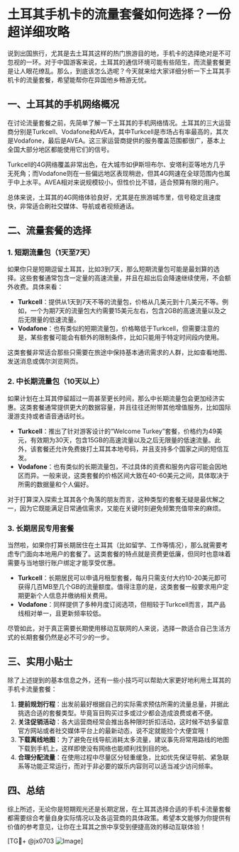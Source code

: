 # 土耳其手机卡的流量套餐如何选择？一份超详细攻略

说到出国旅行，尤其是去土耳其这样的热门旅游目的地，手机卡的选择绝对是不可忽视的一环。对于中国游客来说，土耳其的通信环境可能有些陌生，而流量套餐更是让人眼花缭乱。那么，到底该怎么选呢？今天就来给大家详细分析一下土耳其手机卡的流量套餐，希望能帮你在异国他乡畅游无忧。

## 一、土耳其的手机网络概况

在讨论流量套餐之前，先简单了解一下土耳其的手机网络情况。土耳其的三大运营商分别是Turkcell、Vodafone和AVEA，其中Turkcell是市场占有率最高的，其次是Vodafone，最后是AVEA。这三家运营商提供的服务覆盖范围都很广，基本上全国大部分地区都能使用它们的信号。

Turkcell的4G网络覆盖非常出色，在大城市如伊斯坦布尔、安塔利亚等地方几乎无死角；而Vodafone则在一些偏远地区表现稍逊，但其4G网速在全球范围内也属于中上水平。AVEA相对来说规模较小，但性价比不错，适合预算有限的用户。

总体来说，土耳其的4G网络体验良好，尤其是在旅游城市里，信号稳定且速度快，非常适合刷社交媒体、导航或者视频通话。

## 二、流量套餐的选择

### 1. 短期流量包（1天至7天）

如果你只是短期逗留土耳其，比如3到7天，那么短期流量包可能是最划算的选择。这些套餐通常包含一定量的高速流量，并且在超出后会降速继续使用，不会额外收费。具体来看：

- **Turkcell**：提供从1天到7天不等的流量包，价格从几美元到十几美元不等。例如，一个为期7天的流量包大约需要15美元左右，包含2GB的高速流量以及之后无限量的低速流量。
- **Vodafone**：也有类似的短期流量包，价格略低于Turkcell，但需要注意的是，某些套餐可能会有额外的限制条件，比如只能用于特定时间段内使用。

这类套餐非常适合那些只需要在旅途中保持基本通讯需求的人群，比如查看地图、发送消息或偶尔浏览网页。

### 2. 中长期流量包（10天以上）

如果计划在土耳其停留超过一周甚至更长时间，那么中长期流量包会更加经济实惠。这类套餐通常提供更大的数据容量，并且往往还附带其他增值服务，比如国际漫游支持或者语音通话时长。

- **Turkcell**：推出了针对游客设计的“Welcome Turkey”套餐，价格约为49美元，有效期为30天，包含15GB的高速流量以及之后无限量的低速流量。此外，该套餐还允许免费拨打土耳其本地号码，并且支持多个国家之间的短信互发。
- **Vodafone**：也有类似的长期流量包，不过具体的资费和服务内容可能会因地区而异。一般来说，这类套餐的价格区间大致在40-60美元之间，具体取决于所需的数据量和个人偏好。

对于打算深入探索土耳其各个角落的朋友而言，这种类型的套餐无疑是最优解之一，因为它既能满足日常通信需求，又能在关键时刻避免频繁充值带来的麻烦。

### 3. 长期居民专用套餐

当然啦，如果你打算长期居住在土耳其（比如留学、工作等情况），那么就需要考虑专门面向本地用户的套餐了。这类套餐的特点就是资费更低廉，但同时也意味着需要与当地银行账户绑定才能享受优惠。

- **Turkcell**：长期居民可以申请月租型套餐，每月只需支付大约10-20美元即可获得几百MB至几个GB的流量额度。值得注意的是，这类套餐一般要求用户定期更新个人信息并缴纳相关费用。
- **Vodafone**：同样提供了多种月度订阅选项，但相较于Turkcell而言，其产品线相对单一，且更新频率较低。

尽管如此，对于真正需要长期使用移动互联网的人来说，选择一款适合自己生活方式的长期套餐仍然是必不可少的一步。

## 三、实用小贴士

除了上述提到的基本信息之外，还有一些小技巧可以帮助大家更好地利用土耳其的手机卡流量套餐：

1. **提前规划行程**：出发前最好根据自己的实际需求预估所需的流量总量，并据此挑选合适的套餐类型。毕竟盲目购买过多或过少都会造成浪费或者不便。
2. **关注促销活动**：各大运营商经常会推出各种限时折扣活动，这时候不妨多留意官方网站或者社交媒体平台上的最新动态，说不定就能捡个大便宜哦！
3. **下载离线地图**：为了避免在线导航消耗太多流量，建议事先将常用路线的地图下载到手机上，这样即使没有网络也能顺利找到目的地。
4. **合理分配流量**：在使用过程中尽量区分轻重缓急，比如优先保证导航、紧急联系等功能正常运行，而对于非必要的娱乐内容则可以适当减少访问频率。

## 四、总结

综上所述，无论你是短期观光还是长期定居，在土耳其选择合适的手机卡流量套餐都需要综合考量自身实际情况以及各运营商的具体政策。希望本文能够为你提供有价值的参考意见，让你在土耳其之旅中享受到便捷高效的移动互联体验！

[TG💪+ @jx0703 ![Image](https://github.com/user-attachments/assets/dbca1d08-cadb-493c-b0ec-ad6f7a83f270)]